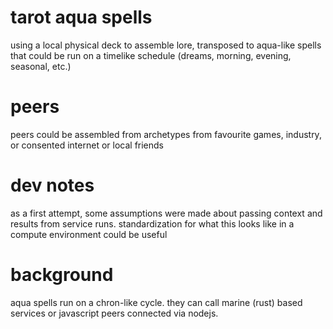 # tarot aqua spells
using a local physical deck to assemble lore, transposed to aqua-like spells that could be run on a timelike schedule (dreams, morning, evening, seasonal, etc.)

# peers
peers could be assembled from archetypes from favourite games, industry, or consented internet or local friends

# dev notes
as a first attempt, some assumptions were made about passing context and results from service runs. standardization for what this looks like in a compute environment could be useful

# background
aqua spells run on a chron-like cycle. they can call marine (rust) based services or javascript peers connected via nodejs.